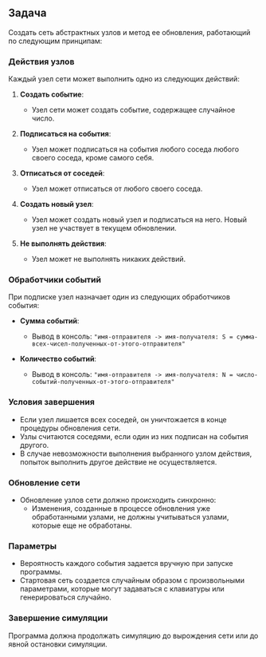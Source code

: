 ## Задача
Создать сеть абстрактных узлов и метод ее обновления, работающий по следующим принципам:

### Действия узлов
Каждый узел сети может выполнить одно из следующих действий:

1. **Создать событие**:
   - Узел сети может создать событие, содержащее случайное число.

2. **Подписаться на события**:
   - Узел может подписаться на события любого соседа любого своего соседа, кроме самого себя.

3. **Отписаться от соседей**:
   - Узел может отписаться от любого своего соседа.

4. **Создать новый узел**:
   - Узел может создать новый узел и подписаться на него. Новый узел не участвует в текущем обновлении.

5. **Не выполнять действия**:
   - Узел может не выполнять никаких действий.

### Обработчики событий
При подписке узел назначает один из следующих обработчиков события:
- **Сумма событий**:
  - Вывод в консоль: `"имя-отправителя -> имя-получателя: S = сумма-всех-чисел-полученных-от-этого-отправителя"`
  
- **Количество событий**:
  - Вывод в консоль: `"имя-отправителя -> имя-получателя: N = число-событий-полученных-от-этого-отправителя"`

### Условия завершения
- Если узел лишается всех соседей, он уничтожается в конце процедуры обновления сети.
- Узлы считаются соседями, если один из них подписан на события другого. 
- В случае невозможности выполнения выбранного узлом действия, попыток выполнить другое действие не осуществляется.

### Обновление сети
- Обновление узлов сети должно происходить синхронно:
  - Изменения, созданные в процессе обновления уже обработанными узлами, не должны учитываться узлами, которые еще не обработаны.

### Параметры
- Вероятность каждого события задается вручную при запуске программы.
- Стартовая сеть создается случайным образом с произвольными параметрами, которые могут задаваться с клавиатуры или генерироваться случайно.

### Завершение симуляции
Программа должна продолжать симуляцию до вырождения сети или до явной остановки симуляции.
